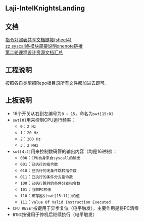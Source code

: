 Laji-IntelKnightsLanding  
--------------------------
  
## 文档  
[指令对照表共享文档链接(sheet4)](https://1drv.ms/x/s!ApZLhnoi90jEgcJxx4Y1am3vJVUXcA)  
[zz syscall各模块简要说明onenote链接](https://1drv.ms/u/s!ApZLhnoi90jEgcIdLEGKjjEoEAE8oQ)  
[第二轮课程设计资源文档汇总](https://yiqixie.com/d/home/fcAAwE-6cJ2Qq1ARLiE7Zjf6b)  
  
## 工程说明  
按照各自类型把Repo根目录所有文件都加进去即可。  
  
## 上板说明  
* 16个开关从右到左编号为`0 ~ 15`，命名为`swt[15:0]`  
* `swt[0]`用来控制CPU运行频率：  
  * `0`：`2 Hz`  
  * `1`：`20 Hz`  
  * `2`：`200 Hz`  
  * `3`：`2 MHz`  
* `swt[4:2]`用来控制数码管的输出内容（均是16进制）：  
  * `000`：`CPU自身来自syscall的输出`  
  * `001`：`已执行的指令数`  
  * `010`：`已执行的无条件跳转指令数`  
  * `011`：`已执行的条件分支指令数`  
  * `100`：`已执行跳转的条件分支指令数`  
  * `101`：`当前PC的值`  
  * `110`：`寄存器$(swt[15:11])的值`  
  * `111`：`Value Of Valid Instruction Executed`  
  <!-- * `111`：`内存地址(swt[15:6] * 4)的值`   -->
* `CPU RESET`按键用于异步复位（电平触发），主要作用是将PC清零  
* `BTNC`按键用于停机后继续执行（电平触发）  
